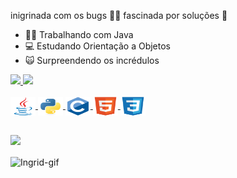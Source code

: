inigrinada com os bugs 👊💥
fascinada por soluções 🤩

- 👩‍💻 Trabalhando com Java
- 💻 Estudando Orientação a Objetos
- 🙀 Surpreendendo os incrédulos

 <div>
  <a href="https://github.com/queirozingrid">
  <img height="180em" src="https://github-readme-stats.vercel.app/api?username=queirozingrid&show_icons=true&theme=gruvbox&include_all_commits=true&count_private=true"/>
  <img height="180em" src="https://github-readme-stats.vercel.app/api/top-langs/?username=queirozingrid&layout=compact&langs_count=7&theme=gruvbox"/>
</div>

<div style="display: inline_block"><br>
  <img align="center" alt="Ingrid-Java" height="30" width="40" src="https://raw.githubusercontent.com/devicons/devicon/master/icons/java/java-original.svg">
  <img align="center" alt="Ingrid-Python" height="30" width="40" src="https://raw.githubusercontent.com/devicons/devicon/master/icons/python/python-original.svg">
  <img align="center" alt="Ingrid" height="30" width="40" src="https://raw.githubusercontent.com/devicons/devicon/master/icons/c/c-original.svg">
  <img align="center" alt="Ingrid-HTML" height="30" width="40" src="https://raw.githubusercontent.com/devicons/devicon/master/icons/html5/html5-original.svg">
  <img align="center" alt="Ingrid-CSS" height="30" width="40" src="https://raw.githubusercontent.com/devicons/devicon/master/icons/css3/css3-original.svg">
</div>
  <br>

  <a href="https://www.linkedin.com/in/ingrid-queiroz-caetano-3b5b25177/" target="_blank"><img src="https://img.shields.io/badge/LinkedIn-0077B5?style=for-the-badge&logo=linkedin&logoColor=white" target="_blank"></a>
 <br>
 <div style="display: inline_block">
     <img align="center" alt="Ingrid-gif" height="300" width="600" src="https://capricho.abril.com.br/wp-content/uploads/2019/03/drake-e-josh.gif">
 </div>
  
